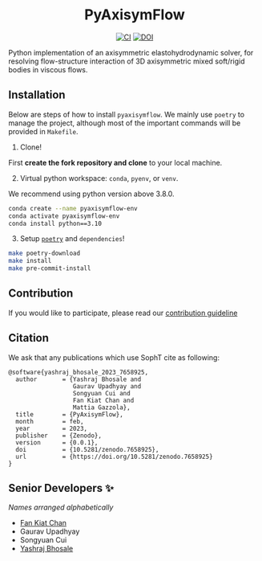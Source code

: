 <div align='center'>
<h1> PyAxisymFlow </h1>

[![CI][badge-CI]][link-CI] [![DOI][badge-doi]][link-doi]
</div>

Python implementation of an axisymmetric elastohydrodynamic solver, for resolving flow-structure interaction of 3D axisymmetric
mixed soft/rigid bodies in viscous flows.

## Installation

Below are steps of how to install `pyaxisymflow`. We mainly use `poetry` to manage
the project, although most of the important commands will be provided in `Makefile`.

1. Clone!

First **create the fork repository and clone** to your local machine.

2. Virtual python workspace: `conda`, `pyenv`, or `venv`.

We recommend using python version above 3.8.0.

```bash
conda create --name pyaxisymflow-env
conda activate pyaxisymflow-env
conda install python==3.10
```

3. Setup [`poetry`](https://python-poetry.org) and `dependencies`!

```bash
make poetry-download
make install
make pre-commit-install
```

## Contribution

If you would like to participate, please read our [contribution guideline](CONTRIBUTING.md)

## Citation

We ask that any publications which use SophT cite as following:

```
@software{yashraj_bhosale_2023_7658925,
  author       = {Yashraj Bhosale and
                  Gaurav Upadhyay and
                  Songyuan Cui and
                  Fan Kiat Chan and
                  Mattia Gazzola},
  title        = {PyAxisymFlow},
  month        = feb,
  year         = 2023,
  publisher    = {Zenodo},
  version      = {0.0.1},
  doi          = {10.5281/zenodo.7658925},
  url          = {https://doi.org/10.5281/zenodo.7658925}
}
```

## Senior Developers ✨
_Names arranged alphabetically_
- [Fan Kiat Chan](https://github.com/fankiat)
- Gaurav Upadhyay
- Songyuan Cui
- [Yashraj Bhosale](https://github.com/bhosale2)


[badge-doi]: https://zenodo.org/badge/DOI/10.5281/zenodo.7658925.svg
[badge-CI]: https://github.com/bhosale2/PyAxisymFlow/workflows/CI/badge.svg
[link-doi]: https://doi.org/10.5281/zenodo.7658925
[link-CI]: https://github.com/bhosale2/PyAxisymFlow/actions
